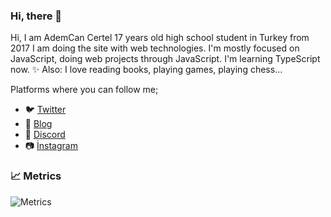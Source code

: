 ### Hi, there 👋
Hi, I am AdemCan Certel 17 years old high school student in Turkey from 2017 I am doing the site with web technologies. I'm mostly focused on JavaScript, doing web projects through JavaScript. I'm learning TypeScript now.
✨ Also: I love reading books, playing games, playing chess...

Platforms where you can follow me;
- 🐦 [Twitter](https://twitter.com/CertelAdemcan)
- 📑 [Blog](https://ademcancerteldev.medium.com)
- 💬 [Discord](https://discord.gg/dwgkB4hua2)
- 📷 [İnstagram](https://www.instagram.com/ademcancertel_/)

### 📈 Metrics
![Metrics](https://metrics.lecoq.io/AdemCanCertel?template=classic&config.timezone=Europe%2FIstanbul)
